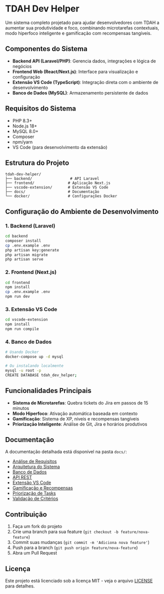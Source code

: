# TDAH Dev Helper

Um sistema completo projetado para ajudar desenvolvedores com TDAH a aumentar sua produtividade e foco, combinando microtarefas contextuais, modo hiperfoco inteligente e gamificação com recompensas tangíveis.

## Componentes do Sistema

- **Backend API (Laravel/PHP)**: Gerencia dados, integrações e lógica de negócios
- **Frontend Web (React/Next.js)**: Interface para visualização e configuração
- **Extensão VS Code (TypeScript)**: Integração direta com o ambiente de desenvolvimento
- **Banco de Dados (MySQL)**: Armazenamento persistente de dados

## Requisitos do Sistema

- PHP 8.3+
- Node.js 18+
- MySQL 8.0+
- Composer
- npm/yarn
- VS Code (para desenvolvimento da extensão)

## Estrutura do Projeto

```
tdah-dev-helper/
├── backend/                 # API Laravel
├── frontend/               # Aplicação Next.js
├── vscode-extension/       # Extensão VS Code
├── docs/                   # Documentação
└── docker/                 # Configurações Docker
```

## Configuração do Ambiente de Desenvolvimento

### 1. Backend (Laravel)

```bash
cd backend
composer install
cp .env.example .env
php artisan key:generate
php artisan migrate
php artisan serve
```

### 2. Frontend (Next.js)

```bash
cd frontend
npm install
cp .env.example .env
npm run dev
```

### 3. Extensão VS Code

```bash
cd vscode-extension
npm install
npm run compile
```

### 4. Banco de Dados

```bash
# Usando Docker
docker-compose up -d mysql

# Ou instalando localmente
mysql -u root -p
CREATE DATABASE tdah_dev_helper;
```

## Funcionalidades Principais

- **Sistema de Microtarefas**: Quebra tickets do Jira em passos de 15 minutos
- **Modo Hiperfoco**: Ativação automática baseada em contexto
- **Gamificação**: Sistema de XP, níveis e recompensas tangíveis
- **Priorização Inteligente**: Análise de Git, Jira e horários produtivos

## Documentação

A documentação detalhada está disponível na pasta `docs/`:

- [Análise de Requisitos](docs/analise_requisitos.md)
- [Arquitetura do Sistema](docs/arquitetura_sistema.md)
- [Banco de Dados](docs/modelagem_banco_dados.md)
- [API REST](docs/endpoints_api.md)
- [Extensão VS Code](docs/extensao_vscode.md)
- [Gamificação e Recompensas](docs/gamificacao_recompensas.md)
- [Priorização de Tasks](docs/priorizacao_tasks.md)
- [Validação de Critérios](docs/validacao_criterios.md)

## Contribuição

1. Faça um fork do projeto
2. Crie uma branch para sua feature (`git checkout -b feature/nova-feature`)
3. Commit suas mudanças (`git commit -m 'Adiciona nova feature'`)
4. Push para a branch (`git push origin feature/nova-feature`)
5. Abra um Pull Request

## Licença

Este projeto está licenciado sob a licença MIT - veja o arquivo [LICENSE](LICENSE) para detalhes. 